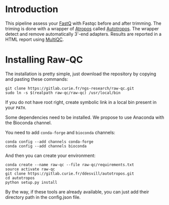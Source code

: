 # Introduction

This pipeline assess your [FastQ](https://www.bioinformatics.babraham.ac.uk/projects/fastqc/) with Fastqc before and after
trimming. The triming is done with a wrapper of [Atropos](https://atropos.readthedocs.io/en/latest/) called
[Autotropos](https://atropos.readthedocs.io/en/latest/). The wrapper detect and remove automatically 3'-end adapters.
Results are reported in a HTML report using [MultiQC](http://multiqc.info/).

# Installing Raw-QC

The installation is pretty simple, just download the repository by copying and pasting these commands:
```
git clone https://gitlab.curie.fr/ngs-research/raw-qc.git
sudo ln -s $(realpath raw-qc/raw-qc) /usr/local/bin
```
If you do not have root right, create symbolic link in a local bin present in your `PATH`.

Some dependencies need to be installed. We propose to use Anaconda with the Bioconda channel.

You need to add `conda-forge` and `bioconda` channels:
```
conda config --add channels conda-forge
conda config --add channels bioconda
```

And then you can create your environment:
```
conda create --name raw-qc --file raw-qc/requirements.txt
source activate raw-qc
git clone https://gitlab.curie.fr/ddesvill/autotropos.git
cd autotropos
python setup.py install
```
By the way, if these tools are already available, you can just add their directory path in the config.json file.

